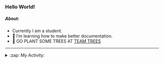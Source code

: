 ### Hello World!

##### About:
- Currently I am a student.
- 🌱 I’m learning how to make better documentation.
- 🌱 GO PLANT SOME TREES AT [TEAM TREES](https://teamtrees.org/)

---
<details>
  <summary>:zap: My Activity:</summary>
  
<!--START_SECTION:waka-->
![Code Time](http://img.shields.io/badge/Code%20Time-1%2C136%20hrs%2013%20mins-blue)

**I'm a Night 🦉** 

```text
🌞 Morning                1421 commits        ██░░░░░░░░░░░░░░░░░░░░░░░   09.25 % 
🌆 Daytime                5441 commits        █████████░░░░░░░░░░░░░░░░   35.41 % 
🌃 Evening                4413 commits        ███████░░░░░░░░░░░░░░░░░░   28.72 % 
🌙 Night                  4089 commits        ███████░░░░░░░░░░░░░░░░░░   26.61 % 
```
📅 **I'm Most Productive on Wednesday** 

```text
Monday                   2304 commits        ████░░░░░░░░░░░░░░░░░░░░░   15.00 % 
Tuesday                  2005 commits        ███░░░░░░░░░░░░░░░░░░░░░░   13.05 % 
Wednesday                3558 commits        ██████░░░░░░░░░░░░░░░░░░░   23.16 % 
Thursday                 1905 commits        ███░░░░░░░░░░░░░░░░░░░░░░   12.40 % 
Friday                   1495 commits        ██░░░░░░░░░░░░░░░░░░░░░░░   09.73 % 
Saturday                 1365 commits        ██░░░░░░░░░░░░░░░░░░░░░░░   08.88 % 
Sunday                   2732 commits        ████░░░░░░░░░░░░░░░░░░░░░   17.78 % 
```


📊 **This Week I Spent My Time On** 

```text
🔥 Editors: 
VS Code                  15 mins             █████████████████████████   100.00 % 

🐱‍💻 Projects: 
praise                   15 mins             █████████████████████████   100.00 % 
```


 Last Updated on 24/06/2023 21:08:15 UTC
<!--END_SECTION:waka-->
</details>
